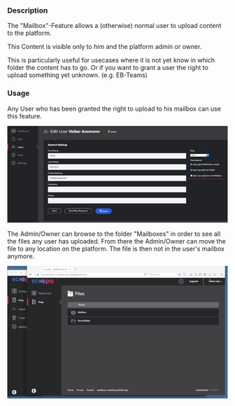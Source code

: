 ### Description

The "Mailbox"-Feature allows a (otherwise) normal user to upload content to the platform.

This Content is visible only to him and the platform admin or owner. 

This is particularly useful for usecases where it is not yet know in which folder the content has to go.
Or if you want to grant a user the right to upload something yet unknown. (e.g. EB-Teams)

### Usage

Any User who has been granted the right to upload to his mailbox can use this feature.

[![User-Settings](https://github.com/bestboysmedialab/scoopa-docs/raw/master/ressources/user-settings_small.jpg)](https://github.com/bestboysmedialab/scoopa-docs/raw/master/ressources/user-settings.jpg)

The Admin/Owner can browse to the folder "Mailboxes" in order to see all the files any user has uploaded. From there the Admin/Owner can move the file
to any location on the platform. The file is then not in the user's mailbox anymore.

![Mailbox Video](https://github.com/bestboysmedialab/scoopa-docs/raw/master/ressources/upload_to_mailbox_6fps_small.gif)

